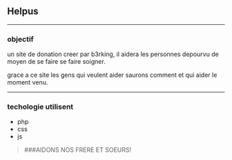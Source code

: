 ## Helpus

---

### objectif

un site de donation creer par b3rking, il aidera les personnes
depourvu de moyen de se faire se faire soigner.

grace a ce site les gens qui veulent aider saurons comment et qui aider le moment
venu.

---

### techologie utilisent

- php
- css
- js

> ###AIDONS NOS FRERE ET SOEURS! 

